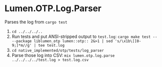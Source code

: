 # Lumen.OTP.Log.Parser

Parses the log from `cargo test`

1. `cd ../../../..`
2. Run tests and put ANSI-stripped output to `test.log`: `cargo make test -- --package liblumen_otp lumen::otp:: 2&>1 | sed 's/\x1b\[[0-9;]*m//g' | tee test.log`  
1. `cd native_implemented/otp/tests/log_parser`
3. Parse those log into CSV: `mix lumen.otp.log.parse ../../../../test.log > test.log.csv`
